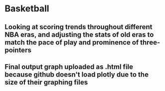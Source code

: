 # Basketball
## Looking at scoring trends throughout different NBA eras, and adjusting the stats of old eras to match the pace of play and prominence of three-pointers
## Final output graph uploaded as .html file because github doesn't load plotly due to the size of their graphing files
